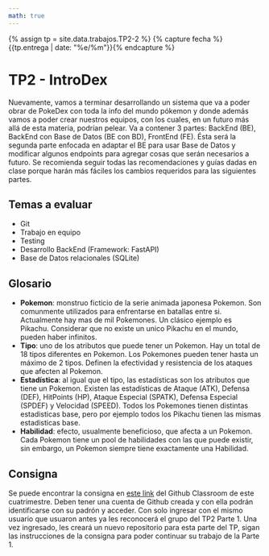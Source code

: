 ```yaml
---
math: true
---
```


{% assign tp = site.data.trabajos.TP2-2 %}
{% capture fecha %}{{tp.entrega | date: "%e/%m"}}{% endcapture %}

# TP2 - IntroDex

Nuevamente, vamos a terminar desarrollando un sistema que va a poder obrar de PokeDex con toda la info del mundo pókemon y donde además vamos a poder crear nuestros equipos, con los cuales, en un futuro más allá de esta materia, podrían pelear.
Va a contener 3 partes: BackEnd (BE), BackEnd con Base de Datos (BE con BD), FrontEnd (FE).
Ésta será la segunda parte enfocada en adaptar el BE para usar Base de Datos y modificar algunos endpoints para agregar cosas que serán necesarios a futuro.
Se recomienda seguir todas las recomendaciones y guías dadas en clase porque harán más fáciles los cambios requeridos para las siguientes partes.

## Temas a evaluar

- Git
- Trabajo en equipo
- Testing
- Desarrollo BackEnd (Framework: FastAPI)
- Base de Datos relacionales (SQLite)

## Glosario

- **Pokemon**: monstruo ficticio de la serie animada japonesa Pokemon. Son comunmente utilizados para enfrentarse en batallas entre si. Actualmente hay mas de mil Pokemones. Un clásico ejemplo es Pikachu. Considerar que no existe un unico Pikachu en el mundo, pueden haber infinitos.
- **Tipo**: uno de los atributos que puede tener un Pokemon. Hay un total de 18 tipos diferentes en Pokemon. Los Pokemones pueden tener hasta un máximo de 2 tipos. Definen la efectividad y resistencia de los ataques que afecten al Pokemon.
- **Estadística**: al igual que el tipo, las estadísticas son los atributos que tiene un Pokemon. Existen las estadísticas de Ataque (ATK), Defensa (DEF), HitPoints (HP), Ataque Especial (SPATK), Defensa Especial (SPDEF) y Velocidad (SPEED). Todos los Pokemones tienen distintas estadisticas base, pero por ejemplo todos los Pikachu tienen las mismas estadisticas base.
- **Habilidad**: efecto, usualmente beneficioso, que afecta a un Pokemon. Cada Pokemon tiene un pool de habilidades con las que puede existir, sin embargo, un Pokemon siempre tiene exactamente una Habilidad.

## Consigna

Se puede encontrar la consigna en [este link](https://classroom.github.com/a/Hg0ouXFc) del Github Classroom de este cuatrimestre. Deben tener una cuenta de Github creada y con ella podrán identificarse con su padrón y acceder.
Con solo ingresar con el mismo usuario que usuaron antes ya les reconocerá el grupo del TP2 Parte 1. Una vez ingresado, les creará un nuevo repositorio para esta parte del TP, sigan las instrucciones de la consigna para poder continuar su trabajo de la Parte 1.